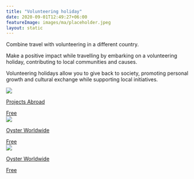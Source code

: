 ```yaml
---
title: "Volunteering holiday"
date: 2020-09-01T12:49:27+06:00
featureImage: images/ma/placeholder.jpeg
layout: static
---
```


Combine travel with volunteering in a different country.

Make a positive impact while travelling by embarking on a volunteering holiday, contributing to local communities and causes.

Volunteering holidays allow you to give back to society, promoting personal growth and cultural exchange while supporting local initiatives.

<a class="ma-link" href="https://www.projects-abroad.co.uk/volunteer-holidays/"><div class="ma-card ma-card-Community"><div class="ma-icon"><img src ="/images/Icon-check - community - opacity.svg"/></div><div class="ma-name"><p>Projects Abroad</p></div><div class="ma-paid-text"><span>Free </span></div></div></a><a class="ma-link" href="https://www.oysterworldwide.com/news/7-reasons-next-holiday-volunteering-holiday/"><div class="ma-card ma-card-Community"><div class="ma-icon"><img src ="/images/Icon-check - community - opacity.svg"/></div><div class="ma-name"><p>Oyster Worldwide</p></div><div class="ma-paid-text"><span>Free </span></div></div></a><a class="ma-link" href="https://www.oysterworldwide.com/projects/volunteer-holidays/"><div class="ma-card ma-card-Community"><div class="ma-icon"><img src ="/images/Icon-check - community - opacity.svg"/></div><div class="ma-name"><p>Oyster Worldwide</p></div><div class="ma-paid-text"><span>Free </span></div></div></a>  

<br/><br/>






